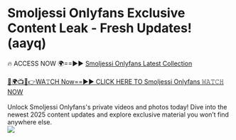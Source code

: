 # Smoljessi Onlyfans Exclusive Content Leak - Fresh Updates! (aayq)

🔥 ACCESS NOW 🌍==►► <a href="https://tinyurl.com/kvy9nzfs" rel="nofollow">Smoljessi Onlyfans Latest Collection</a>
<br><br>
[🔴🌍📺📱👉WA𝚃CH Now==►► CLICK HERE TO Smoljessi Onlyfans 𝚆𝙰𝚃𝙲𝙷 NOW](https://tinyurl.com/kvy9nzfs)
<br><br>
Unlock Smoljessi Onlyfans's private videos and photos today! Dive into the newest 2025 content updates and explore exclusive material you won’t find anywhere else.
<br>
<a href="https://tinyurl.com/kvy9nzfs" rel="nofollow" data-target="animated-image.originalLink"><img src="https://camo.githubusercontent.com/8a4f000d20f83aca3bf7ec5f350d767afa0574a8a352519fd8cfa583a6f93a33/68747470733a2f2f692e696d6775722e636f6d2f644a486b345a712e676966" data-canonical-src="https://i.imgur.com/dJHk4Zq.gif" style="max-width: 100%; display: inline-block;" data-target="animated-image.originalImage"></a>
<br>
